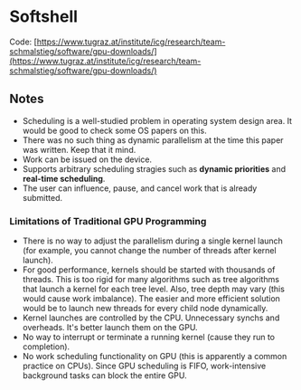 # Softshell

Code: [https://www.tugraz.at/institute/icg/research/team-schmalstieg/software/gpu-downloads/](https://www.tugraz.at/institute/icg/research/team-schmalstieg/software/gpu-downloads/)

## Notes

* Scheduling is a well-studied problem in operating system design area. It would be good to check some OS papers on this.
* There was no such thing as dynamic parallelism at the time this paper was written. Keep that it mind.
* Work can be issued on the device.
* Supports arbitrary scheduling stragies such as **dynamic priorities** and **real-time scheduling**.
* The user can influence, pause, and cancel work that is already submitted.


### Limitations of Traditional GPU Programming

* There is no way to adjust the parallelism during a single kernel launch (for example, you cannot change the number of threads after kernel launch).
* For good performance, kernels should be started with thousands of threads. This is too rigid for many algorithms such as tree algorithms that launch a kernel for each tree level. Also, tree depth may vary (this would cause work imbalance). The easier and more efficient solution would be to launch new threads for every child node dynamically.
* Kernel launches are controlled by the CPU. Unnecessary synchs and overheads. It's better launch them on the GPU. 
* No way to interrupt or terminate a running kernel (cause they run to completion).
* No work scheduling functionality on GPU (this is apparently a common practice on CPUs). Since GPU scheduling is FIFO, work-intensive background tasks can block the entire GPU. 
